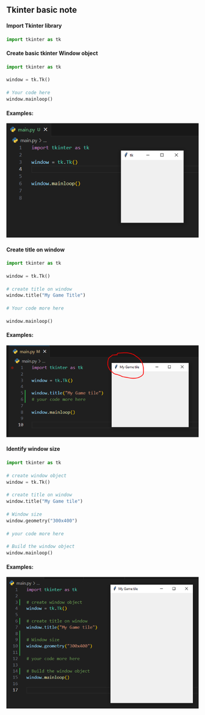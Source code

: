 ## Tkinter basic note

#### Import Tkinter library
```python
import tkinter as tk
```

#### Create basic tkinter Window object
```python
import tkinter as tk

window = tk.Tk()

# Your code here
window.mainloop()
```

#### Examples:

<img src="tk-1.png">

#### Create title on window
```python
import tkinter as tk

window = tk.Tk()

# create title on window
window.title("My Game Title")

# Your code more here

window.mainloop()
```

#### Examples:

<img src="tk-2.png">

#### Identify window size
```python
import tkinter as tk

# create window object
window = tk.Tk()

# create title on window
window.title("My Game tile")

# Window size
window.geometry("300x400")

# your code more here

# Build the window object
window.mainloop()

```
#### Examples:

<img src="tk-3.png">